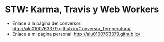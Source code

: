 # STW: Karma, Travis y Web Workers
- Enlace a la página del conversor: http://alu0100763379.github.io/Conversor_Temperatura/
- Enlace a mi página personal: http://alu0100763379.github.io/
